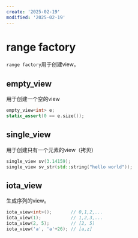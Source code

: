 ```yaml
---
create: '2025-02-19'
modified: '2025-02-19'
---
```


# range factory

`range factory`用于创建view。

## empty_view

用于创建一个空的view

```C++
empty_view<int> e;
static_assert(0 == e.size());
```

## single_view

用于创建只有一个元素的view（拷贝）

```C++
single_view sv(3.14159);
single_view sv_str(std::string("hello world"));
```

## iota_view

生成序列的view。

```C++
iota_view<int>();		// 0,1,2,...
iota_view(1);			// 1,2,3,...
iota_view(2, 5);		// [2, 5)
iota_view('a', 'a'+26);	// [a,z]
```